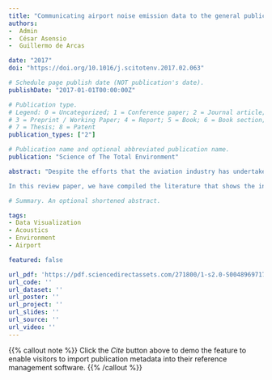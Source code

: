 ```yaml
---
title: "Communicating airport noise emission data to the general public"
authors:
-  Admin
-  César Asensio
-  Guillermo de Arcas

date: "2017"
doi: "https://doi.org/10.1016/j.scitotenv.2017.02.063"

# Schedule page publish date (NOT publication's date).
publishDate: "2017-01-01T00:00:00Z"

# Publication type.
# Legend: 0 = Uncategorized; 1 = Conference paper; 2 = Journal article;
# 3 = Preprint / Working Paper; 4 = Report; 5 = Book; 6 = Book section;
# 7 = Thesis; 8 = Patent
publication_types: ["2"]

# Publication name and optional abbreviated publication name.
publication: "Science of The Total Environment"

abstract: "Despite the efforts that the aviation industry has undertaken during the last few decades, noise annoyance remains high, partly because of the continuous transport demands of modern societies and partly because of changes in citizen expectations and their growing environmental concerns. Although modern aircraft are considerably quieter than their predecessors, the number of complaints has not decreased as much as expected. Therefore, the aeronautical sector has tried more sociological and/or psychological strategies to gain acceptance through awareness and community engagement. In this regard, noise communication to the public is crucial for managers and policy makers. Noise information is a difficult technical topic for non-experts, which is an issue that must first be addressed to take advantage of the new possibilities that have recently been opened by the internet and information and communication technologies.

In this review paper, we have compiled the literature that shows the increasing importance of communicating noise information from aircraft and the variety of indicators used to communicate with the public. We also examined the methods of representing noise data, using visualization strategies, and new tools airports are currently using to address this communication problem."

# Summary. An optional shortened abstract.

tags:
- Data Visualization
- Acoustics
- Environment
- Airport

featured: false

url_pdf: 'https://pdf.sciencedirectassets.com/271800/1-s2.0-S0048969717X00053/1-s2.0-S0048969717303042/main.pdf?X-Amz-Security-Token=IQoJb3JpZ2luX2VjEMn%2F%2F%2F%2F%2F%2F%2F%2F%2F%2FwEaCXVzLWVhc3QtMSJHMEUCIQCcLGLWvmXlj6BvGOrnuA1D7WlykBWWItNiGYjV6VWKowIgSBPUmVB6CsDbzv%2FhtqdAyWPebtcvdva6ckyFuPZAHPwquwUIov%2F%2F%2F%2F%2F%2F%2F%2F%2F%2FARAFGgwwNTkwMDM1NDY4NjUiDNZM99qEHNldJvlFryqPBVwbREbD7NKdcFkU84tI7b0GOI1COEyNrHRKgDcCFyVCuRkaaIC3CN%2FFYyNw2TV%2FQXt3cMFXm%2BtDWYjKvpN1UIAO1EqBYFym3htKfawlAvSwjdPROMCrchUa9d7%2F5DqynMOGpaWBJw8o3KLiy6qMglvXNYV8%2B7BD9PRNVij4mRkWowUfHTllMKCaJXiUCNWx8YPmm%2BsvtLRhefUv8kyNiMoEa0GeAOsE%2B5247qeMgvYhiRydnSei2ehx4v1oxfTOOuwyTPTeQRHiOLtxlImzHz7nIyGAyLVaGTZU6O%2Faj%2FkMQELElUl1%2BRF4kzVSBeLMXk0lTziTfl3dfS%2FPF37lZZJgwVVYoqsfjEYGoylFnGv%2BY%2Fti2tWnt21yv2Aqb3rgYB6IjAiUHSKYZMVrcBDB6eF8eoi3KMjADD4MTi2KSRwd58JzSuhlevP2xYtuX%2F3NYehj5cZitipiKTx3KGiVpdF%2BHwrM%2FroRDnHhXuPHR2QM0SWEI4iPXhGRui4PMKl1WKVeC%2Fk7OXDHPSqoUjfRjiOrtSXg85%2B1dvrCr2%2FROtyhFCie5iMQTzG1FX4cOmw5rFdQv%2FT6Z7STQYMEeZK%2BacysYl6rEMdBMPhbY71ZpmpafdSdY57m4Agcfo7bifMsrJPzSAnM6kuRl%2FE7fdesbm4VSGM%2Bn2a1VnrWaNoqps6PROIa%2FcOR9Rp9eadH2qFOWN3tukqvdWnsgFTN356iyxMARt3XWA%2FkwHQzHxxDoZpWXQhR%2FN%2B7ZneB%2BrMllfVMbKFHOlxzC%2Bn1LTpt8%2BLEWVOFfhH21vcg2m64C9HXFWr1frLTkZ4fO3Ix1TmKJV4DtqTncWi9ym4hcjRUVOxF7r3qUeudMHgGwubCBEMXkKkwgrvrpwY6sQG18O51f0Z2bivTRhrQDd9cshnlrbFFJ9rILow119EsnNtObdGr8%2FV9zcdHhNyZqFpK3ABKupvE%2FNE%2B4Wrw0GU%2BWpabvsXr%2B4DDgM%2BcmROYxTTNEo2%2BjpWJ5TrE%2FhFDNQXRM4%2BLLwqYSEiR7%2FDg6qpU502ZHaNA8dKlzNTf%2Fpw0rgZ01Ugxd%2B9t5iJS48LC5CA1szF8z0bMVuNt0DRL%2B2wUQKtjhjHypvIBQmtC%2BzB7z9s%3D&X-Amz-Algorithm=AWS4-HMAC-SHA256&X-Amz-Date=20230908T090305Z&X-Amz-SignedHeaders=host&X-Amz-Expires=300&X-Amz-Credential=ASIAQ3PHCVTYRCENEHW6%2F20230908%2Fus-east-1%2Fs3%2Faws4_request&X-Amz-Signature=d9aeb4637454dde1c044e2d30444d72c0cd5d7e95cebd7ffae83f67f70bf26f8&hash=70500f8a906eb352aa2db1e0ee06d07b39badfea19a0f7b8553397ecf1c5d9f9&host=68042c943591013ac2b2430a89b270f6af2c76d8dfd086a07176afe7c76c2c61&pii=S0048969717303042&tid=spdf-fe1189ac-905a-4184-be46-0d42a20ad429&sid=603fc6e714eb6144174882c-94a6e4471943gxrqb&type=client&tsoh=d3d3LnNjaWVuY2VkaXJlY3QuY29t&ua=1f1558535758575a575f5a&rr=803604288c676675&cc=es'
url_code: ''
url_dataset: ''
url_poster: ''
url_project: ''
url_slides: ''
url_source: ''
url_video: ''
---
```

{{% callout note %}}
Click the _Cite_ button above to demo the feature to enable visitors to import publication metadata into their reference management software.
{{% /callout %}}                           